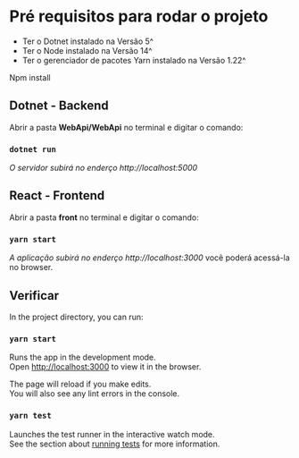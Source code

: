 # Pré requisitos para rodar o projeto

* Ter o Dotnet instalado na Versão 5^
* Ter o Node instalado na Versão 14^
* Ter o gerenciador de pacotes Yarn instalado na Versão 1.22^

Npm install

## Dotnet - Backend

Abrir a pasta **WebApi/WebApi** no terminal e digitar o comando:
### `dotnet run`

*O servidor subirá no enderço http://localhost:5000*


## React - Frontend

Abrir a pasta **front** no terminal e digitar o comando:
### `yarn start`

*A aplicação subirá no enderço http://localhost:3000* você poderá acessá-la no browser.






## Verificar

In the project directory, you can run:

### `yarn start`

Runs the app in the development mode.\
Open [http://localhost:3000](http://localhost:3000) to view it in the browser.

The page will reload if you make edits.\
You will also see any lint errors in the console.

### `yarn test`

Launches the test runner in the interactive watch mode.\
See the section about [running tests](https://facebook.github.io/create-react-app/docs/running-tests) for more information.
